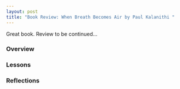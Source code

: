 ```yaml
---
layout: post
title: "Book Review: When Breath Becomes Air by Paul Kalanithi "
---
```


Great book. Review to be continued...

### **Overview**

### **Lessons**

### **Reflections**